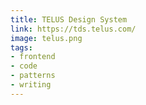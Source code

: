 ```yaml
---
title: TELUS Design System
link: https://tds.telus.com/
image: telus.png
tags:
- frontend
- code
- patterns
- writing
---
```

